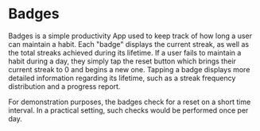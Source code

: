 Badges
======
Badges is a simple productivity App used to keep track of how long a user can maintain a habit.
Each "badge" displays the current streak, as well as the total streaks achieved during its
lifetime. If a user fails to maintain a habit during a day, they simply tap the reset button
which brings their current streak to 0 and begins a new one. Tapping a badge displays more
detailed information regarding its lifetime, such as a streak frequency distribution and a progress
report.

For demonstration purposes, the badges check for a reset on a short time interval. In a
practical setting, such checks would be performed once per day.
